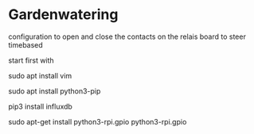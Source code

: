 # Gardenwatering
configuration to open and close the contacts on the relais board to steer timebased


start first with 

sudo apt install vim


sudo apt install python3-pip

pip3 install influxdb

sudo apt-get install python3-rpi.gpio python3-rpi.gpio

